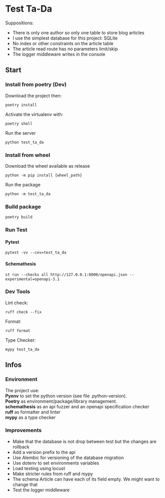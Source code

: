 # Test Ta-Da

Suppositions:
- There is only one author so only one table to store blog articles
- I use the simplest database for this project: SQLite
- No index or other constraints on the article table
- The article read route has no parameters limit/skip
- The logger middleware writes in the console

## Start

### Install from poetry (Dev)
Download the project then:
```shell
poetry install
```

Activate the virtualenv with:
```shell
poetry shell
```

Run the server
```shell
python test_ta_da
```

### Install from wheel
Download the wheel available as release
```shell
python -m pip install {wheel_path}
```

Run the package
```shell
python -m test_ta_da
```

### Build package
```shell
poetry build
```

### Run Test
#### Pytest
```shell
pytest -vv --cov=test_ta_da
```

#### Schemathesis
```shell
st run --checks all http://127.0.0.1:8000/openapi.json --experimental=openapi-3.1
```

### Dev Tools
Lint check:
```shell
ruff check --fix
```

Format:
```shell
ruff format
```

Type Checker:
```shell
mypy test_ta_da
```

## Infos

### Environment

The project use:  
**Pyenv** to set the python version (see file .python-version).  
**Poetry** as environment/package/library management.  
**schemathesis** as an api fuzzer and an openapi specification checker  
**ruff** as formatter and linter  
**mypy** as a type checker  


### Improvements

- Make that the database is not drop between test but the changes are rollback
- Add a version prefix to the api
- Use Alembic for versioning of the database migration
- Use dotenv to set environments variables
- Load testing using locust
- Make stricter rules from ruff and mypy
- The schema Article can have each of its field empty. We might want to change that
- Test the logger middleware
